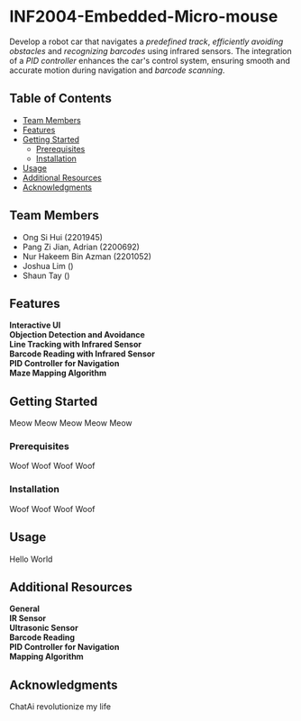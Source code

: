 # INF2004-Embedded-Micro-mouse

Develop a robot car that navigates a _predefined track_, _efficiently avoiding obstacles_ and _recognizing barcodes_ using infrared sensors. The integration of
a _PID controller_ enhances the car's control system, ensuring smooth and accurate motion during navigation and _barcode scanning_.

## Table of Contents

- [Team Members](#introduction)
- [Features](#features)
- [Getting Started](#getting-started)
  - [Prerequisites](#prerequisites)
  - [Installation](#installation)
- [Usage](#usage)
- [Additional Resources](#additional-resources)
- [Acknowledgments](#acknowledgments)

## Team Members

- Ong Si Hui (2201945)
- Pang Zi Jian, Adrian (2200692)
- Nur Hakeem Bin Azman (2201052)
- Joshua Lim ()
- Shaun Tay ()
  
## Features

**Interactive UI**<br>
**Objection Detection and Avoidance**<br>
**Line Tracking with Infrared Sensor**<br>
**Barcode Reading with Infrared Sensor**<br>
**PID Controller for Navigation**<br>
**Maze Mapping Algorithm**

## Getting Started

Meow Meow Meow Meow Meow

### Prerequisites

Woof Woof Woof Woof 

### Installation

Woof Woof Woof Woof 

## Usage

Hello World

## Additional Resources

**General**<br>
**IR Sensor**<br>
**Ultrasonic Sensor**<br>
**Barcode Reading**<br>
**PID Controller for Navigation**<br>
**Mapping Algorithm**<br>

## Acknowledgments

ChatAi revolutionize my life
